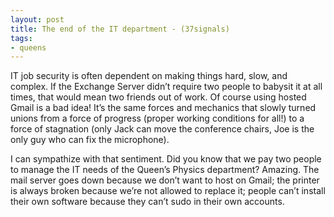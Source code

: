 ```yaml
---
layout: post
title: The end of the IT department - (37signals)
tags:
- queens
---
```

IT job security is often dependent on making things hard, slow, and complex. If the Exchange Server didn’t require two people to babysit it at all times, that would mean two friends out of work. Of course using hosted Gmail is a bad idea! It’s the same forces and mechanics that slowly turned unions from a force of progress (proper working conditions for all!) to a force of stagnation (only Jack can move the conference chairs, Joe is the only guy who can fix the microphone).

I can sympathize with that sentiment. Did you know that we pay two people to manage the IT needs of the Queen’s Physics department? Amazing. The mail server goes down because we don’t want to host on Gmail; the printer is always broken because we’re not allowed to replace it; people can’t install their own software because they can’t sudo in their own accounts.
